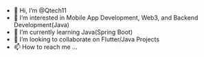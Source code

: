 - 👋 Hi, I’m @Qtech11
- 👀 I’m interested in Mobile App Development, Web3, and Backend Development(Java)
- 🌱 I’m currently learning Java(Spring Boot) 
- 💞️ I’m looking to collaborate on Flutter/Java Projects
- 📫 How to reach me ...

<!---
Qtech11/Qtech11 is a ✨ special ✨ repository because its `README.md` (this file) appears on your GitHub profile.
You can click the Preview link to take a look at your changes.
--->
